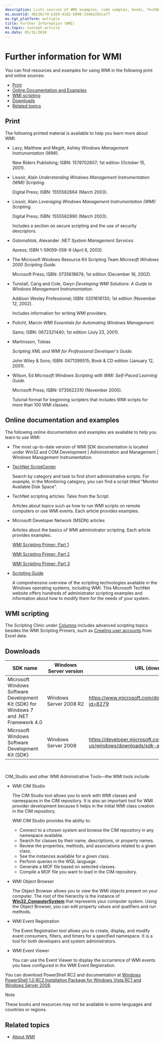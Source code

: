 ```yaml
---
description: Lists sources of WMI examples, code samples, books, TechNet ScriptCenter, and other websites. Download sources for CIM Studio, WMI Tools, WMI Event Viewer, WMI Event Registration, Object Browser, WMI SDK.
ms.assetid: 40216c7d-e359-4102-b990-334ba355ca77
ms.tgt_platform: multiple
title: Further Information (WMI)
ms.topic: concept-article
ms.date: 05/31/2018
---
```


# Further information for WMI

You can find resources and examples for using WMI in the following print and online sources:

-   [Print](#print)
-   [Online Documentation and Examples](#online-documentation-and-examples)
-   [WMI scripting](#wmi-scripting)
-   [Downloads](#downloads)
-   [Related topics](#related-topics)

## Print

The following printed material is available to help you learn more about WMI:

-   Lavy, Matthew and Megitt, Ashley *Windows Management Instrumentation (WMI).*

    New Riders Publishing; ISBN: 1578702607; 1st edition (October 15, 2001).

-   Lissoir, Alain *Understanding Windows Management Instrumentation (WMI) Scripting.*

    Digital Press; ISBN: 1555582664 (March 2003).

-   Lissoir, Alain *Leveraging Windows Management Instrumentation (WMI) Scripting.*

    Digital Press; ISBN: 1555582990 (March 2003).

    Includes a section on secure scripting and the use of security descriptors.

-   Golomshtok, Alexander *.NET System Management Services.*

    Apress; ISBN 1-59059-058-9 (April 8, 2003).

-   The Microsoft Windows Resource Kit Scripting Team *Microsoft Windows 2000 Scripting Guide.*

    Microsoft Press; ISBN: 0735618674; 1st edition (December 16, 2002).

-   Tunstall, Carig and Cole, Gwyn *Developing WMI Solutions: A Guide to Windows Management Instrumentation.*

    Addison Wesley Professional; ISBN: 0201616130; 1st edition (November 12, 2002).

    Includes information for writing WMI providers.

-   Policht, Marcin *WMI Essentials for Automating Windows Management.*

    Sams; ISBN: 0672321440; 1st edition (July 23, 2001).

-   Martinsson, Tobias

    *Scripting XML and WMI for Professional Developer's Guide.*

    John Wiley & Sons; ISBN: 0471399515; Book & CD edition (January 12, 2001).

-   Wilson, Ed *Microsoft Windows Scripting with WMI: Self-Paced Learning Guide.*

    Microsoft Press; ISBN: 0735622310 (November 2005).

    Tutorial format for beginning scripters that includes WMI scripts for more than 100 WMI classes.

## Online documentation and examples

The following online documentation and examples are available to help you learn to use WMI:

-   The most up-to-date version of WMI SDK documentation is located under Win32 and COM Development \| Administration and Management \| Windows Management Instrumentation.
-   [TechNet ScriptCenter](https://www.microsoft.com/technet/scriptcenter)

    Search by category and task to find short administrative scripts. For example, in the Monitoring category, you can find a script titled "Monitor Available Disk Space".

-   TechNet scripting articles: Tales from the Script.

    Articles about topics such as how to run WMI scripts on remote computers or use WMI events. Each article provides examples.

-   Microsoft Developer Network (MSDN) articles

    Articles about the basics of WMI administrator scripting. Each article provides examples.

    [WMI Scripting Primer: Part 1](/previous-versions/windows/internet-explorer/ie-developer/scripting-articles/ms974579(v=msdn.10))

    [WMI Scripting Primer: Part 2](/previous-versions/windows/internet-explorer/ie-developer/scripting-articles/ms974592(v=msdn.10))

    [WMI Scripting Primer: Part 3](/previous-versions/windows/internet-explorer/ie-developer/scripting-articles/ms974547(v=msdn.10))

-   [Scripting Guide](https://technet.microsoft.com/library/ee692931.aspx)

    A comprehensive overview of the scripting technologies available in the Windows operating systems, including WMI. This Microsoft TechNet website offers hundreds of administrator scripting examples and information about how to modify them for the needs of your system.

## WMI scripting

The Scripting Clinic under [Columns](https://msdn.microsoft.com/library/aa902519.aspx) includes advanced scripting topics besides the WMI Scripting Primers, such as [Creating user accounts](/previous-versions/windows/internet-explorer/ie-developer/scripting-articles/ms974568(v=msdn.10)) from Excel data.

## Downloads



| SDK name                                                                              | Windows Server version | URL (download link)                                               | Location                                               |
|---------------------------------------------------------------------------------------|------------------------|-------------------------------------------------------------------|--------------------------------------------------------|
| Microsoft Windows Software Development Kit (SDK) for Windows 7 and .NET Framework 4.0 | Windows Server 2008 R2 | <https://www.microsoft.com/download/en/confirmation.aspx?id=8279>  | %Install Path%\\Microsoft SDKs\\Windows\\v7.1\\Samples |
| Microsoft Windows Software Development Kit (SDK)                                      | Windows Server 2008    | <https://developer.microsoft.com/en-us/windows/downloads/sdk-archive/> | %Install Path%\\Microsoft SDKs\\Windows\\v6.1          |



 

CIM\_Studio and other WMI Administrative Tools&mdash;the WMI tools include:

-   WMI CIM Studio

    The CIM Studio tool allows you to work with WMI classes and namespaces in the CIM repository. It is also an important tool for WMI provider development because it helps in the initial WMI class creation in the CIM repository.

    WMI CIM Studio provides the ability to:

    -   Connect to a chosen system and browse the CIM repository in any namespace available.
    -   Search for classes by their name, descriptions, or property names.
    -   Review the properties, methods, and associations related to a given class.
    -   See the instances available for a given class.
    -   Perform queries in the WQL language.
    -   Generate a MOF file based on selected classes.
    -   Compile a MOF file you want to load in the CIM repository.

-   WMI Object Browser

    The Object Browser allows you to view the WMI objects present on your computer. The root of the hierarchy is the instance of [**Win32\_ComputerSystem**](/windows/desktop/CIMWin32Prov/win32-computersystem) that represents your computer system. Using the Object Browser, you can edit property values and qualifiers and run methods.

-   WMI Event Registration

    The Event Registration tool allows you to create, display, and modify event consumers, filters, and timers for a specified namespace. It is a tool for both developers and system administrators.

-   WMI Event Viewer

    You can use the Event Viewer to display the occurrence of WMI events you have configured in the WMI Event Registration.

You can download PowerShell RC2 and documentation at [Windows PowerShell 1.0 RC2 Installation Package for Windows Vista RC1 and Windows Server 2008](https://support.microsoft.com/topic/windows-powershell-1-0-rc2-installation-package-for-windows-vista-rc1-and-windows-server-2008-5c562324-acaf-eb63-a783-d980f006f9e1).

> [!NOTE]  
> These books and resources may not be available in some languages and countries or regions.

## Related topics

* [About WMI](about-wmi.md)
